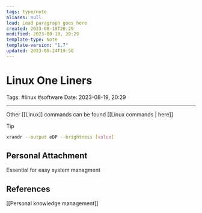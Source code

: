 ```yaml
---
tags: type/note
aliases: null
lead: Lead paragraph goes here
created: 2023-08-19T20:29
modified: 2023-08-19, 20:29
template-type: Note
template-version: "1.7"
updated: 2023-08-24T19:50
---
```


# Linux One Liners

Tags: #linux #software 
Date: 2023-08-19, 20:29

---

Other [[Linux]] commands can be found [[Linux commands | here]] 

> [!tip]
> ```bash
> xrandr --output eDP --brightness [value]
> ```


## Personal Attachment

Essential for easy system managment

## References

[[Personal knowledge management]]
